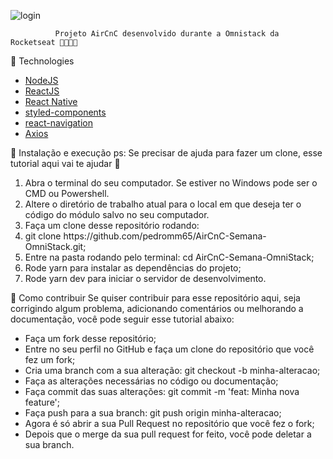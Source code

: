 ![login](https://user-images.githubusercontent.com/39133506/73047255-e7c6e200-3e53-11ea-876e-9e34b3a20baa.png)

              Projeto AirCnC desenvolvido durante a Omnistack da Rocketseat 🚀👩🏽‍🚀

🚀 Technologies
<ul>
    <li><a href="https://nodejs.org" rel="nofollow">NodeJS</a></li>
    <li><a href="https://reactjs.org/" rel="nofollow">ReactJS</a></li>
    <li><a href="https://reactnative.dev/?source=post_page-----160c7d78af03----------------------">React Native</a></li>
    <li><a href="https://www.styled-components.com/" rel="nofollow">styled-components</a></li>
    <li><a href="https://reactnavigation.org/" rel="nofollow">react-navigation</a></li>
    <li><a href="https://github.com/axios/axios">Axios</a></li>
</ul>




🚀 Instalação e execução
ps: Se precisar de ajuda para fazer um clone, esse tutorial aqui vai te ajudar 💖
<ol>
<li>Abra o terminal do seu computador. Se estiver no Windows pode ser o CMD ou Powershell.</li>
<li>Altere o diretório de trabalho atual para o local em que deseja ter o código do módulo salvo no seu computador.</li>
<li>Faça um clone desse repositório rodando:</li>
<li>git clone https://github.com/pedromm65/AirCnC-Semana-OmniStack.git;</li>
<li>Entre na pasta rodando pelo terminal: cd AirCnC-Semana-OmniStack;</li>
<li>Rode yarn para instalar as dependências do projeto;</li>
<li>Rode yarn dev para iniciar o servidor de desenvolvimento.</li>
</ol>

🤔 Como contribuir
Se quiser contribuir para esse repositório aqui, seja corrigindo algum problema, adicionando comentários ou melhorando a documentação, você pode seguir esse tutorial abaixo:

<ul>
<li>Faça um fork desse repositório;</li>
<li>Entre no seu perfil no GitHub e faça um clone do repositório que você fez um fork;</li>
<li>Cria uma branch com a sua alteração: git checkout -b minha-alteracao;</li>
<li>Faça as alterações necessárias no código ou documentação;</li>
<li>Faça commit das suas alterações: git commit -m 'feat: Minha nova feature';</li>
<li>Faça push para a sua branch: git push origin minha-alteracao;</li>
<li>Agora é só abrir a sua Pull Request no repositório que você fez o fork;</li>
<li>Depois que o merge da sua pull request for feito, você pode deletar a sua branch.</li>
</ul>
